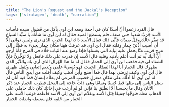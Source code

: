 ```yaml
---
title: "The Lion's Request and the Jackal's Deception"
tags: ['stratagem', 'death', "narration"]
---
```


 قال القرد زعموا أنَّ أسدًا كان في أجمة ومعه ابن آوى يأكل من فُضولِ صيده فأصاب الأسد جَرَبٌ شديدٌ حتى ضعف فلم يستطع الصيد فقال له ابن آوى ما شأنك يا سيِّد السباع قد تغيَّر حالُك وقلَّ صيدُك فأنَّى ذلك فقال الأسد ذاك لهذا الجربِ الذي ترى وليس دوائي إلَّا أن أُصيب أُذُنَيْ حِمار وقلبَه
فقال ابن آوى قد عرفتُ ههنا مكانَ حِمار يجيء به قصَّار إلى مرجٍ قريبٍ منَّا يحمل عليه ثيابه التي يغسلها فإذا وضع عنه الثياب خلَّاه في المرج فأنا أرجو أن آتيك به ثم أنت أعلم بأذنيه وقلبه
قال الأسد إن قدرت على ذلك فافعل ولا تؤخِّرنَّ فإنِّ الشفاء لي فيه
فذهب ابن آوى إلى الحمار فقال له ما هذا الهُزال الذي أرى بك والدَّبَر الذي بظهرِك قال الحمار أنا لهذا القصَّار الخبيث فهو يُسيءُ علفي ويُديم إتعابي ويُثقِل ظهري قال ابن آوى وكيف ترضى بهذا قال فما أصنع وأين أذهب وكيف أفلت من أيدي الناس قال له ابن آوى أنا أدلُّك على مكانٍ منعزلٍ خصيبِ المرعى لم يطأه إنسانٌ قطُّ فيه أتان لم ينظر الناس إلى مثلها قط حُسنًا وتمامًا وهي ذات حاجة إلى الفحل
فطرب الحمار عند ذكر الأتان وقال ما يحبسنا ألا انطلق بنا فإني لو لم أرغب في إخائك كان ذلك حاملي على الذهاب معك فتوجَّها جميعًا قِبَل الأسد وتقدَّم ابن آوى إلى الأسد فأعلمه فوثب الأسد على الحمار من خَلفِه فلم يضبطه وانفلت الحمار
